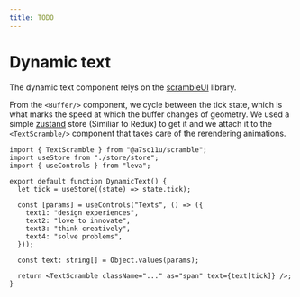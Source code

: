 ```yaml
---
title: TODO
---
```


# Dynamic text

The dynamic text component relys on the [scrambleUI](/docs/common-libraries#a7sc11uscramble) library.

From the `<Buffer/>` component, we cycle between the tick state, which is what marks the speed at which the buffer changes of geometry. We used a simple [zustand](/docs/common-libraries#zustand--jotai) store (Similiar to Redux) to get it and we attach it to the `<TextScramble/>` component that takes care of the rerendering animations.

```tsx
import { TextScramble } from "@a7sc11u/scramble";
import useStore from "./store/store";
import { useControls } from "leva";

export default function DynamicText() {
  let tick = useStore((state) => state.tick);

  const [params] = useControls("Texts", () => ({
    text1: "design experiences",
    text2: "love to innovate",
    text3: "think creatively",
    text4: "solve problems",
  }));

  const text: string[] = Object.values(params);

  return <TextScramble className="..." as="span" text={text[tick]} />;
}
```
